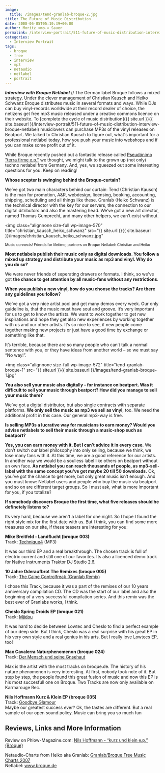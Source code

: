 ```yaml
---
image:
  title: /images/tend-granlab-broque-2.jpg
title: The Future of Music Distribution
date: 2008-06-05T05:10:39+00:00
author: Moritz »mo.« Sauer
permalink: /interview-portrait/511-future-of-music-distribution-interview-broque-netlabel
categories:
  - Interview Portrait
tags:
  - broque
  - free
  - interview
  - mp3
  - netaudio
  - netlabel
  - portrait
---
```

***Interview with Broque Netlabel*** // The German label Broque follows a mixed strategy. Under the clever management of Christian Kausch and Heiko Schwanz Broque distributes music in several formats and ways. While DJs can buy vinyl-records worldwide at their record dealer of choice, the netizens get free mp3 music released under a creative commons licence on their website. To [complete the cycle of music distribution]({{ site.url }}{{ site.baseurl }}/interview-portrait/511-future-of-music-distribution-interview-broque-netlabel) musiclovers can purchase MP3s of the vinyl releases on Beatport. We talked to Christian Kausch to figure out, what's important for a professional netlabel today, how you push your music into webshops and if you can make some profit out of it.<!--more-->

While Broque recently pushed out a fantastic release called <a href="http://broque.de/releases/043pseudonimo/043pseudonimoe.htm" target="_blank">Pseudónimo "terra firme e.p."</a> we thought, we might talk to the grown up (not only) techno netlabel from Germany. And, yes, we squeezed out some interesting questions for you. Keep on reading!

**Whose scepter is swinging behind the Broque-curtain?**

<div class="interview-answer">
  <p>
    We’ve got two main characters behind our curtain: Tend (Christian Kausch) is the man for promotion, A&R, webdesign, licensing, booking, accounting, shipping, scheduling and all things like these. Granlab (Heiko Schwanz) is the technical director with the key for our servers, the connection to our digital ditributors and also the mastering head. We’ve got a new art director, named Thomas Gumprecht, and many other helpers, we can’t exist without.
  </p>
</div>

<!--adsense-->

<img class="alignnone size-full wp-image-570" title="christian_kausch_heiko_schwanz" src="{{ site.url }}{{ site.baseurl }}/images/christian_kausch_heiko_schwanz.jpg"

<small>Music connects! Friends for lifetime, partners on Broque Netlabel: Christian and Heiko</small>

**Most netlabels publish their music only as digital downloads. You follow a mixed up strategy and distribute your music as mp3 and vinyl. Why do you do so?**

<div class="interview-answer">
  <p>
    We were never friends of seperating drawers or formats. I think, so we’ve got <strong>the chance to get attention by all music-fans without any restrictions.</strong>
  </p>
</div>

**When you publish a new vinyl, how do you choose the tracks? Are there any guidelines you follow?**

<div class="interview-answer">
  <p>
    We’ve got a very nice artist pool and get many demos every week. Our only guideline is, that the music must have soul and groove. It’s very important for us to get to know the artists. We want to work together to get new inspirations and hope they get also new experiences by working together with us and our other artists. It’s so nice to see, if new people come together making new projects or just have a good time by exchange or something like that.
  </p>
  
  <p>
    It’s terrible, because there are so many people who can’t talk a normal sentence with you, or they have ideas from another world – so we must say “No way!”.
  </p>
</div>

<!--nextpage-->


  
<!--adsense#banner-->

<img class="alignnone size-full wp-image-572" title="tend-granlab-broque-1" src="{{ site.url }}{{ site.baseurl }}/images/tend-granlab-broque-1.jpg"

**You also sell your music also digitally - for instance on beatport. Was it difficult to sell your music through beatport? How did you manage to sell your music there?**

<div class="interview-answer">
  <p>
    We’ve got a digital distributor, but also single contracts with separate platforms. <strong>We only sell the music as mp3 we sell as vinyl</strong>, too. We need the additional profit in this case. Our general mp3-way is free.
  </p>
</div>

**Is selling MP3s a lucrative way for musicians to earn money? Would you advise netlabels to sell their music through a music-shop such as beatport?**

<div class="interview-answer">
  <p>
    <strong>Yes, you can earn money with it. But I can’t advice it in every case.</strong> We don’t switch our label philosophy into only selling, because we think, we lose many fans with it. At this time, we are a good reference for our artists. In another way we would be a soulless label like others on beatport without an own face. <strong>As netlabel you can reach thousands of people, as mp3-sell-label with the same concept you’ve got maybe 20 till 50 downloads.</strong> Ok, you’ve got the chance to get more, but only great music isn’t enough. And you must know: Netlabel users and people who buy the music via beatport and so on are different target groups. So I must ask, what is more important for you, if you totalize?
  </p>
</div>

**If somebody discovers Broque the first time, what five releases should he definetely listens to?**

<div class="interview-answer">
  <p>
    Its very hard, because we aren't a label for one night. So I hope I found the right style mix for the first date with us. But I think, you can find some more treasures on our site, if these teasers are interesting for you:
  </p>
  
  <p>
    <strong>Mike Breitfeld - Landflucht (broque 003)</strong><br /> Track: <a href="http://www.archive.org/download/brq03MikeBreitfeldLandfluchtEP/02Technique4.mp3">Technique4</a> (MP3)
  </p>
  
  <p>
    It was our third EP and a real breakthrough. The chosen track is full of electric current and still one of our favorites. Its also a licenced demo track for Native Instruments Traktor DJ Studio 2.6.
  </p>
  
  <p>
    <strong>10 Jahre Oderaufbrot The Remixes (broque 005)</strong><br /> Track: <a href="http://www.archive.org/download/brq05ODERAUFBROT10JahreDieRemixtracks/9RMXcontrolfreak.mp3">The Caine Controlfreak (Granlab Remix)</a>
  </p>
  
  <p>
    I chose this Track, because it was a part of the remixes of our 10 years anniversary compilation CD. The CD was the start of our label and also the beginning of a very successful compilation series. And this remix was the best ever of Granlabs works, I think.
  </p>
  
  <p>
    <strong>Cheslo Spring Droids EP (broque 021)</strong><br /> Track: <a href="http://www.broque.de/Music/brq21_cheslo-spring_droids_ep/broque021_spring_droids_ep_04-cheslo-mjidou.mp3">Mjidou</a>
  </p>
  
  <p>
    It was hard to decide between Lowtec and Cheslo to find a perfect example of our deep side. But I think, Cheslo was a real surprise with his great EP in his very own style and a real genius in his arts. But I really love Lowtecs EP, too!
  </p>
  
  <p>
    <strong>Max Cavalerra Naturphenomenon (broque 024)</strong><br /> Track: <a href="http://www.broque.de/Music/brq24_max_cavalerra-naturphenomenon_ep/broque024_naturphenomenon_ep_04-max_cavalerra-der_mensch_und_seine_gaensehaut.mp3">Der Mensch und seine Gnsehaut</a>
  </p>
  
  <p>
    Max is the artist with the most tracks on broque.de. The history of his nature phenomenon is very interesting. At first, nobody took note of it. But step by step, the people found this great fusion of music and now this EP is his most succesfull one on Broque. Two Tracks are now only available on Karmarouge Rec.
  </p>
  
  <p>
    <strong>Nils Hoffmann Kurz & Klein EP (broque 035)</strong><br /> Track: <a href="http://web0.pv220.ncsrv.de/music/brq36_nils_hoffmann-kurz_und_klein_ep/brq36_nils_hoffmann-kurz_und_klein_ep-02_goodbye_glamour.mp3">Goodbye Glamour</a><br /> Maybe our greatest success ever? Ok, the tastes are different. But a real sample of our open sound policy. Music can bring you so much fun
  </p>
</div>

## Reviews, Links and More Information

Review on Phlow-Magazine.com: <a style="border: medium none ;" title="Permanent Link to Nils Hoffmann - “kurz und klein e.p.” (Broque)" rel="bookmark" href="../mp3-music-download/house/134-free-mp3-downbeat-download-nils-hoffmann-kurz-und-klein-ep-broque">Nils Hoffmann - “kurz und klein e.p.” (Broque)</a>
  
Netaudio-Charts from Heiko aka Granlab: <a style="border: medium none ;" title="Permanent Link to Granlab/Broque Free Music Charts 2007" rel="bookmark" href="../charts/166-granlabbroque-free-music-charts-2007">Granlab/Broque Free Music Charts 2007<br /> </a>Netlabel: <a href="http://www.broque.de" target="_blank">www.broque.de</a>